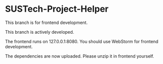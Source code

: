 # SUSTech-Project-Helper

This branch is for frontend development.

This branch is actively developed.

The frontend runs on 127.0.0.1:8080. You should use WebStorm for frontend development.

The dependencies are now uploaded. Please unzip it in frontend yourself.

